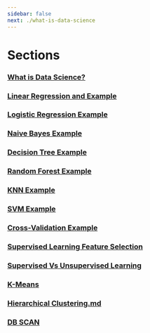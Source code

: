 ```yaml
---
sidebar: false
next: ./what-is-data-science
---
```

# Sections
### [What is Data Science?](/sections/what-is-data-science)
### [Linear Regression and Example](/sections/linear-regression)
### [Logistic Regression Example](/sections/logistic-regression)
### [Naive Bayes Example](/sections/naive-bayes)
### [Decision Tree Example](/sections/decision-tree)
### [Random Forest Example](/sections/random-forest)
### [KNN Example](/sections/knn)
### [SVM Example](/sections/svm)
### [Cross-Validation Example](/sections/cross-validation)
### [Supervised Learning Feature Selection](/sections/supervised-feature-selection)
### [Supervised Vs Unsupervised Learning](/sections/supervised-vs-unsupervised)
### [K-Means](/sections/kmeans)
### [Hierarchical Clustering.md](/sections/hierarchical-clustering.md)
### [DB SCAN](/sections/dbscan)
